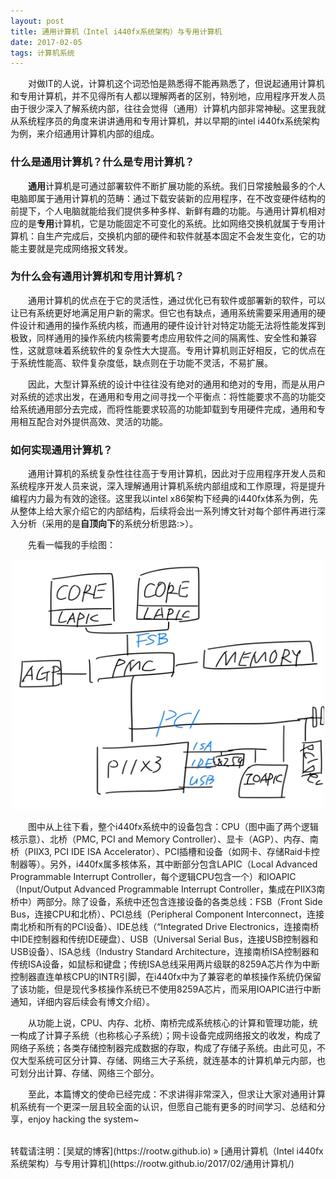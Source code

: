 ```yaml
---
layout: post
title: 通用计算机（Intel i440fx系统架构）与专用计算机
date: 2017-02-05 
tags: 计算机系统
---
```


&emsp;&emsp;对做IT的人说，计算机这个词恐怕是熟悉得不能再熟悉了，但说起通用计算机和专用计算机，并不见得所有人都以理解两者的区别，特别地，应用程序开发人员由于很少深入了解系统内部，往往会觉得（通用）计算机内部非常神秘。这里我就从系统程序员的角度来讲讲通用和专用计算机，并以早期的intel i440fx系统架构为例，来介绍通用计算机内部的组成。

### 什么是通用计算机？什么是专用计算机？

&emsp;&emsp;**通用**计算机是可通过部署软件不断扩展功能的系统。我们日常接触最多的个人电脑即属于通用计算机的范畴：通过下载安装新的应用程序，在不改变硬件结构的前提下，个人电脑就能给我们提供多种多样、新鲜有趣的功能。与通用计算机相对应的是**专用**计算机，它是功能固定不可变化的系统。比如网络交换机就属于专用计算机：自生产完成后，交换机内部的硬件和软件就基本固定不会发生变化，它的功能主要就是完成网络报文转发。

### 为什么会有通用计算机和专用计算机？

&emsp;&emsp;通用计算机的优点在于它的灵活性，通过优化已有软件或部署新的软件，可以让已有系统更好地满足用户新的需求。但它也有缺点，通用系统需要采用通用的硬件设计和通用的操作系统内核，而通用的硬件设计针对特定功能无法将性能发挥到极致，同样通用的操作系统内核需要考虑应用软件之间的隔离性、安全性和兼容性，这就意味着系统软件的复杂性大大提高。专用计算机则正好相反，它的优点在于系统性能高、软件复杂度低，缺点则在于功能不灵活，不易扩展。

&emsp;&emsp;因此，大型计算系统的设计中往往没有绝对的通用和绝对的专用，而是从用户对系统的述求出发，在通用和专用之间寻找一个平衡点：将性能要求不高的功能交给系统通用部分去完成，而将性能要求较高的功能卸载到专用硬件完成，通用和专用相互配合对外提供高效、灵活的功能。

### 如何实现通用计算机？

&emsp;&emsp;通用计算机的系统复杂性往往高于专用计算机，因此对于应用程序开发人员和系统程序开发人员来说，深入理解通用计算机系统内部组成和工作原理，将是提升编程内力最为有效的途径。这里我以intel x86架构下经典的i440fx体系为例，先从整体上给大家介绍它的内部结构，后续将会出一系列博文针对每个部件再进行深入分析（采用的是**自顶向下**的系统分析思路:>）。

&emsp;&emsp;先看一幅我的手绘图：

<div align="center">
    <img src="/images/posts/i440fx/i440fx.jpg" height="400" width="500">  
</div> 

&emsp;&emsp;图中从上往下看，整个i440fx系统中的设备包含：CPU（图中画了两个逻辑核示意）、北桥（PMC, PCI and Memory Controller）、显卡（AGP）、内存、南桥（PIIX3, PCI IDE ISA Accelerator）、PCI插槽和设备（如网卡、存储Raid卡控制器等）。另外，i440fx属多核体系，其中断部分包含LAPIC（Local Advanced Programmable Interrupt Controller，每个逻辑CPU包含一个）和IOAPIC（Input/Output Advanced Programmable Interrupt Controller，集成在PIIX3南桥中）两部分。除了设备，系统中还包含连接设备的各类总线：FSB（Front Side Bus，连接CPU和北桥）、PCI总线（Peripheral Component Interconnect，连接南北桥和所有的PCI设备）、IDE总线（“Integrated Drive Electronics，连接南桥中IDE控制器和传统IDE硬盘）、USB（Universal Serial Bus，连接USB控制器和USB设备）、ISA总线（Industry Standard Architecture，连接南桥ISA控制器和传统ISA设备，如鼠标和键盘；传统ISA总线采用两片级联的8259A芯片作为中断控制器直连单核CPU的INTR引脚，在i440fx中为了兼容老的单核操作系统仍保留了该功能，但是现代多核操作系统已不使用8259A芯片，而采用IOAPIC进行中断通知，详细内容后续会有博文介绍）。

&emsp;&emsp;从功能上说，CPU、内存、北桥、南桥完成系统核心的计算和管理功能，统一构成了计算子系统（也称核心子系统）；网卡设备完成网络报文的收发，构成了网络子系统；各类存储控制器完成数据的存取，构成了存储子系统。由此可见，不仅大型系统可区分计算、存储、网络三大子系统，就连基本的计算机单元内部，也可划分出计算、存储、网络三个部分。

&emsp;&emsp;至此，本篇博文的使命已经完成：不求讲得非常深入，但求让大家对通用计算机系统有一个更深一层且较全面的认识，但愿自己能有更多的时间学习、总结和分享，enjoy hacking the system~

<br>
转载请注明：[吴斌的博客](https://rootw.github.io) » [通用计算机（Intel i440fx系统架构）与专用计算机](https://rootw.github.io/2017/02/通用计算机/) 

